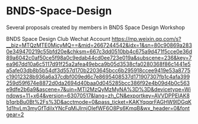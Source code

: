# BNDS-Space-Design
Several proposals created by members in BNDS Space Design Workshop

BNDS Space Design Club Wechat Account
https://mp.weixin.qq.com/s?__biz=MTQzMTE0MjcyMQ==&mid=2667244542&idx=1&sn=80c90869a2830e349470219c55bfd20e&chksm=667c3dd0510bb4c675a9d471f5cce0e36d89a6042c0af50ce5f98a0c9edab44cd0ee723e019a&subscene=236&key=7ea967dd10a6c5117d91f25a2afea49ebca9b05d3538cfa0280368f86c1441e5a5afe03db8b5b54df3d557d170b2203645bcc6b295918ccee9419e53a8775c19012328b936a6a37cdbf009ed6c7e8695408537d171907307fb1c4afa399259d59f674e8872d0da2694d40baa0d045285bcc386f92e4b09d4b0c563e9dfe2b6a9&ascene=7&uin=MTI2MzQyMzMyNA%3D%3D&devicetype=Windows+11+x64&version=63070517&lang=zh_CN&exportkey=AVVDPPEIAK8b1qrbBu0Bt%2Fs%3D&acctmode=0&pass_ticket=KAKYqqqrFAGHW9lDGqK1d1hvLm3myGfTdilxYNcFqMiJlrnjOIefWF6O8Ps6KmqB&wx_header=0&fontgear=2

